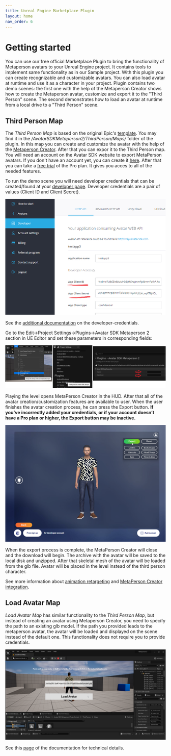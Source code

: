 ```yaml
---
title: Unreal Engine Marketplace Plugin
layout: home
nav_order: 6
---
```


# [](#header-1)Getting started

You can use our free official Marketplace Plugin to bring the functionality of Metaperson avatars to your Unreal Engine project. It contains tools to implement same functionality as in our Sample project. With this plugin you can create recognizable and customizable avatars. You can also load avatar at runtime and use it as a character in your project. Plugin contains two demo scenes: the first one with the help of the Metaperson Creator shows how to create the Metaperson avatar, customize and export it to the "Third Person" scene. The second demonstrates how to load an avatar at runtime from a local drive to a "Third Person" scene.

## Third Person Map

The *Third Person Map* is based on the original Epic's [template](https://docs.unrealengine.com/5.0/en-US/third-person-template-in-unreal-engine/). You may find it in the */AvatarSDKMetaperson2/ThirdPerson/Maps/* folder of the plugin. In this map you can create and customize the avatar with the help of the [Metaperson Creator](https://avatarsdk.com/metaperson-creator/). After that you can expor it to the Third Person map. You will need an account on the Avatar SDK website to export MetaPerson avatars. If you don't have an account yet, you can create it [here](https://accounts.avatarsdk.com/). After that you can take a [free trial](https://avatarsdk.com/pricing-cloud/) of the Pro plan. It gives you acces to all of the needed features.

To run the demo scene you will need developer credentials that can be created/found at your [developer page](https://accounts.avatarsdk.com/developer/). Developer credentials are a pair of values (Client ID and Client Secret). 

![Client ID and Client Secret](assets/img/credentials01.png)

See the [additional documentation](https://docs.metaperson.avatarsdk.com/getting_started.html#developer-credentials) on the developer-credentials. 

Go to the Edit->Project Settings->Plugins->Avatar SDK Metaperson 2 section in UE Editor and set these parameters in corresponding fields:

![Credentials](assets/img/credentials.png)

Playing the level opens MetaPerson Creator in the HUD. After that all of the avatar creation/customization features are available to user. When the user finishes the avatar creation process, he can press the Export button. **If you’ve incorrectly added your credentials, or if your account doesn’t have a Pro plan or higher, the Export button may be inactive.**  

![Exporting glb](assets/img/export.png)

When the export process is complete, the MetaPerson Creator will close and the download will begin. The archive with the avatar will be saved to the local disk and unzipped. After that skeletal mesh of the avatar will be loaded from the glb file. Avatar will be placed in the level instead of the third person character.

See more information about [animation retargeting](animation_retargeting) and  [MetaPerson Creator integration](metaperson_creator_integration).

## Load Avatar Map

*Load Avatar Map* has similar functionality to the *Third Person Map*, but instead of creating an avatar using Metaperson Creator, you need to specify the path to an existing glb model. If the path you provided leads to the metaperson avatar, the avatar will be loaded and displayed on the scene instead of the default one. This functionality does not require you to provide credentials.

![Load Avatar Map](assets/img/avatar-load.png)

See this [page](metaperson_creator_integration) of the documentation for technical details.